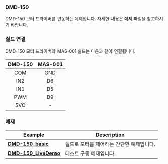 ### DMD-150

DMD-150 모터 드라이버를 연동하는 예제입니다. 자세한 내용은 **예제** 파일을 참고하시기 바랍니다.

### 쉴드 연결
DMD-150 모터 드라이버와 MAS-001 쉴드는 다음과 같이 연결됩니다.

| DMD-150 | MAS-001 |
|:-----------:|:----------------------:|
| COM | GND |
| IN2 | D6 |
| IN1 | D5 |
| PWM | D9 |
| 5VO | - |

### 예제

| Example | Description  |
|-----------|----------------------|
| [**DMD-150_basic**](./DMD-150_basic) | 쉴드로 모터를 제어하는 간단한 예제입니다. |
| [**DMD-150_LiveDemo**](./DMD-150_LiveDemo) | 테스트 구동 예제입니다. |